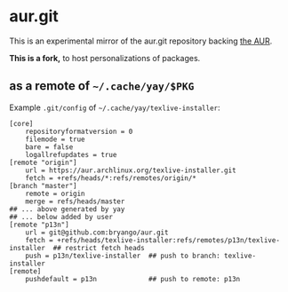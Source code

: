 # aur.git

This is an experimental mirror of the aur.git repository backing [the AUR](https://aur.archlinux.org).

**This is a fork,** to host personalizations of packages.

## as a remote of `~/.cache/yay/$PKG`

Example `.git/config` of `~/.cache/yay/texlive-installer`:

```gitconfig
[core]
	repositoryformatversion = 0
	filemode = true
	bare = false
	logallrefupdates = true
[remote "origin"]
	url = https://aur.archlinux.org/texlive-installer.git
	fetch = +refs/heads/*:refs/remotes/origin/*
[branch "master"]
	remote = origin
	merge = refs/heads/master
## ... above generated by yay
## ... below added by user
[remote "p13n"]
	url = git@github.com:bryango/aur.git
	fetch = +refs/heads/texlive-installer:refs/remotes/p13n/texlive-installer  ## restrict fetch heads
	push = p13n/texlive-installer  ## push to branch: texlive-installer
[remote]
	pushdefault = p13n             ## push to remote: p13n
```
